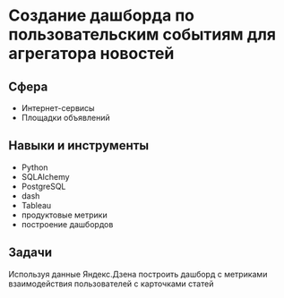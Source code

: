 # Создание дашборда по пользовательским событиям для агрегатора новостей
## Сфера
- Интернет-сервисы
- Площадки объявлений
## Навыки и инструменты
- Python
- SQLAlchemy
- PostgreSQL
- dash
- Tableau
- продуктовые метрики
- построение дашбордов
## Задачи
Используя данные Яндекс.Дзена построить дашборд с метриками взаимодействия пользователей с карточками статей

